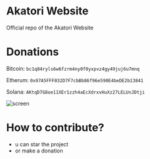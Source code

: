 # Akatori Website
Official repo of the Akatori Website

# Donations
Bitcoin: `bc1q84ryls6w6fzrm4ny0f0yxpvz4gy49juj6u7mnq`

Etherum: `0x97A5FFF032D7F7cbBb86f96e590E4beDE2b13841`

Solana: `AKtqD7G8oe11XEr1zzh4aEcXdrxvHuXz27LELUnJDtji`

![screen](https://cdn.discordapp.com/attachments/941626976752508938/941648176702701578/unknown.png)


# How to contribute?
- u can star the project
- or make a donation
